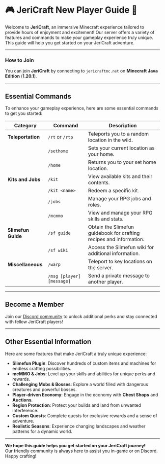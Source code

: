 # 🎮 JeriCraft New Player Guide 🌟

Welcome to **JeriCraft**, an immersive Minecraft experience tailored to provide hours of enjoyment and excitement! Our
server offers a variety of features and commands to make your gameplay experience truly unique. This guide will help you
get started on your JeriCraft adventure.

---

### **How to Join**

You can join **JeriCraft** by connecting to `jericraftmc.net` on **Minecraft Java Edition** (**1.20.1**).

---

## **Essential Commands**

To enhance your gameplay experience, here are some essential commands to get you started:

| **Category**       | **Command**               | **Description**                                                     |
|--------------------|---------------------------|---------------------------------------------------------------------|
| **Teleportation**  | `/rt` or `/rtp`           | Teleports you to a random location in the wild.                     |
|                    | `/sethome`                | Sets your current location as your home.                            |
|                    | `/home`                   | Returns you to your set home location.                              |
| **Kits and Jobs**  | `/kit`                    | View available kits and their contents.                             |
|                    | `/kit <name>`             | Redeem a specific kit.                                              |
|                    | `/jobs`                   | Manage your RPG jobs and roles.                                     |
|                    | `/mcmmo`                  | View and manage your RPG skills and stats.                          |
| **Slimefun Guide** | `/sf guide`               | Obtain the Slimefun guidebook for crafting recipes and information. |
|                    | `/sf wiki`                | Access the Slimefun wiki for additional information.                |
| **Miscellaneous**  | `/warp`                   | Teleport to key locations on the server.                            |
|                    | `/msg [player] [message]` | Send a private message to another player.                           |

---

## **Become a Member**

Join our [Discord community](https://discord.gg/wuVcM9AZrr) to unlock additional perks and stay connected with
fellow JeriCraft players!

---

## **Other Essential Information**

Here are some features that make JeriCraft a truly unique experience:

- **Slimefun Plugin**: Discover hundreds of custom items and machines for endless crafting possibilities.
- **mcMMO & Jobs**: Level up your skills and abilities for unique perks and rewards.
- **Challenging Mobs & Bosses**: Explore a world filled with dangerous creatures and powerful bosses.
- **Player-driven Economy**: Engage in the economy with **Chest Shops** and **Auctions**.
- **Region Protection**: Protect your builds and land from unwanted interference.
- **Custom Quests**: Complete quests for exclusive rewards and a sense of adventure.
- **Realistic Seasons**: Experience changing landscapes and weather patterns for a dynamic world.

---

**We hope this guide helps you get started on your JeriCraft journey!**  
Our friendly community is always here to assist you in-game or on Discord. Happy crafting!